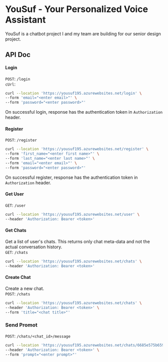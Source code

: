 # YouSuf - Your Personalized Voice Assistant
YouSuf is a chatbot project I and my team are building for our senior design project.

## API Doc
#### Login
`POST`: `/login`<br>
`cUrl`:
```sh
curl --location 'https://yousuf195.azurewebsites.net/login' \
--form 'email="<enter email>"' \
--form 'password="<enter password>"'
```
On successful login, response has the authentication token in `Authorization` header.

#### Register
`POST`: `/register`<br>
```sh
curl --location 'https://yousuf195.azurewebsites.net/register' \
--form 'first_name="<enter first name>"' \
--form 'last_name="<enter last name>"' \
--form 'email="<enter email>"' \
--form 'password="<enter password>"'
```
On successful register, response has the authentication token in `Authorization` header.

#### Get User
`GET`: `/user`
```sh
curl --location 'https://yousuf195.azurewebsites.net/user' \
--header 'Authorization: Bearer <token>'
```

#### Get Chats
Get a list of user's chats. This returns only chat meta-data and not the actual conversation history.<br>
`GET`: `/chats`
```sh
curl --location 'https://yousuf195.azurewebsites.net/chats' \
--header 'Authorization: Bearer <token>'
```

#### Create Chat
Create a new chat.<br>
`POST`: `/chats`
```sh
curl --location 'https://yousuf195.azurewebsites.net/chats' \
--header 'Authorization: Bearer <token>' \
--form 'title="<chat title>"'
```

### Send Promot
`POST`: `/chats/<chat_id>/message`
```sh
curl --location 'https://yousuf195.azurewebsites.net/chats/6685e575b659017d1370b735/message' \
--header 'Authorization: Bearer <token>' \
--form 'prompt="<enter prompt>"'
```